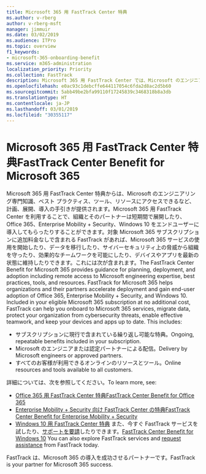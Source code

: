```yaml
---
title: Microsoft 365 用 FastTrack Center 特典
ms.author: v-rberg
author: v-rberg-msft
manager: jimmuir
ms.date: 03/02/2019
ms.audience: ITPro
ms.topic: overview
f1_keywords:
- microsoft-365-onboarding-benefit
ms.service: m365-administration
localization_priority: Priority
ms.collection: FastTrack
description: Microsoft 365 用 FastTrack Center では、Microsoft のエンジニアリング専門知識、ベスト プラクティス、ツール、リソースにアクセスできるなど、計画、展開、導入の手引きが提供されます。Microsoft 365 用 FastTrack Center を利用することで、組織とそのパートナーは短期間で展開したり、Office 365、Windows 10、Enterprise Mobility + Security をエンドユーザーに導入してもらったりすることができます。
ms.openlocfilehash: e0ac93c1debcffe644117054c6fda2d8ac2d5b60
ms.sourcegitcommit: 5abb49be2bfa99110f17245839c3468318b8a3db
ms.translationtype: HT
ms.contentlocale: ja-JP
ms.lasthandoff: 03/01/2019
ms.locfileid: "30355117"
---
```

# <a name="fasttrack-center-benefit-for-microsoft-365"></a><span data-ttu-id="28fd1-104">Microsoft 365 用 FastTrack Center 特典</span><span class="sxs-lookup"><span data-stu-id="28fd1-104">FastTrack Center Benefit for Microsoft 365</span></span>

<span data-ttu-id="28fd1-p102">Microsoft 365 用 FastTrack Center 特典からは、Microsoft のエンジニアリング専門知識、ベスト プラクティス、ツール、リソースにアクセスできるなど、計画、展開、導入の手引きが提供されます。Microsoft 365 用 FastTrack Center を利用することで、組織とそのパートナーは短期間で展開したり、Office 365、Enterprise Mobility + Security、Windows 10 をエンドユーザーに導入してもらったりすることができます。対象 Microsoft 365 サブスクリプションに追加料金なしで含まれる FastTrack があれば、Microsoft 365 サービスの使用を開始したり、データを移行したり、サイバーセキュリティ上の脅威から組織を守ったり、効果的なチームワークを可能にしたり、デバイスやアプリを最新の状態に維持したりできます。これには次が含まれます。</span><span class="sxs-lookup"><span data-stu-id="28fd1-p102">The FastTrack Center Benefit for Microsoft 365 provides guidance for planning, deployment, and adoption including remote access to Microsoft engineering expertise, best practices, tools, and resources. FastTrack for Microsoft 365 helps organizations and their partners accelerate deployment and gain end-user adoption of Office 365, Enterprise Mobility + Security, and Windows 10. Included in your eligible Microsoft 365 subscription at no additional cost, FastTrack can help you onboard to Microsoft 365 services, migrate data, protect your organization from cybersecurity threats, enable effective teamwork, and keep your devices and apps up to date. This includes:</span></span>

- <span data-ttu-id="28fd1-109">サブスクリプションに現行で含まれている繰り返し可能な特典。</span><span class="sxs-lookup"><span data-stu-id="28fd1-109">Ongoing, repeatable benefits included in your subscription.</span></span>
- <span data-ttu-id="28fd1-110">Microsoft のエンジニアまたは認定パートナーによる配信。</span><span class="sxs-lookup"><span data-stu-id="28fd1-110">Delivery by Microsoft engineers or approved partners.</span></span>
- <span data-ttu-id="28fd1-111">すべてのお客様が利用できるオンラインのリソースとツール。</span><span class="sxs-lookup"><span data-stu-id="28fd1-111">Online resources and tools available to all customers.</span></span>
  
<span data-ttu-id="28fd1-112">詳細については、次を参照してください。</span><span class="sxs-lookup"><span data-stu-id="28fd1-112">To learn more, see:</span></span>

- [<span data-ttu-id="28fd1-113">Office 365 用 FastTrack Center 特典</span><span class="sxs-lookup"><span data-stu-id="28fd1-113">FastTrack Center Benefit for Office 365</span></span>](O365-fasttrack-benefit-for-office-365.md) 
- [<span data-ttu-id="28fd1-114">Enterprise Mobility + Security 向け FastTrack Center の特典</span><span class="sxs-lookup"><span data-stu-id="28fd1-114">FastTrack Center Benefit for Enterprise Mobility + Security</span></span>](EMS-fasttrack-benefit-for-EMS.md)
- <span data-ttu-id="28fd1-115">[Windows 10 用 FastTrack Center 特典](Win-10-fasttrack-benefit-for-Windows-10.md) また、今すぐ FastTrack サービスを試したり、[サポートを要請](https://go.microsoft.com/fwlink/p/?LinkId=2003903)したりできます。</span><span class="sxs-lookup"><span data-stu-id="28fd1-115">[FastTrack Center Benefit for Windows 10](Win-10-fasttrack-benefit-for-Windows-10.md) You can also explore FastTrack services and [request assistance](https://go.microsoft.com/fwlink/p/?LinkId=2003903) from FastTrack today.</span></span>

<span data-ttu-id="28fd1-116">FastTrack は、Microsoft 365 の導入を成功させるパートナーです。</span><span class="sxs-lookup"><span data-stu-id="28fd1-116">FastTrack is your partner for Microsoft 365 success.</span></span>
  
  

 